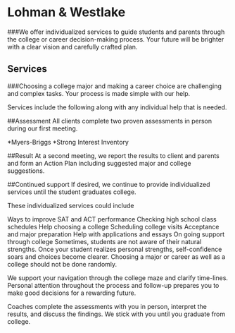 Lohman & Westlake
==============

###We offer individualized services to guide students and parents through the college or career decision-making process.
Your future will be brighter with a clear vision and carefully crafted plan.

Services
--------------

###Choosing a college major and making a career choice are challenging and complex tasks. Your process is made simple with our help.

Services include the following along with any individual help that is needed.

##Assessment
All clients complete two proven assessments in person during our first meeting.

*Myers-Briggs
*Strong Interest Inventory

##Result
At a second meeting, we report the results to client and parents and form an Action Plan including suggested major and college suggestions.

##Continued support
If desired, we continue to provide individualized services until the student graduates college.

These individualized services could include

Ways to improve SAT and ACT performance
Checking high school class schedules
Help choosing a college
Scheduling college visits
Acceptance and major preparation
Help with applications and essays
On going support through college
Sometimes, students are not aware of their natural strengths. Once your student realizes personal strengths, self-confidence soars and choices become clearer. Choosing a major or career as well as a college should not be done randomly.

We support your navigation through the college maze and clarify time-lines. Personal attention throughout the process and follow-up prepares you to make good decisions for a rewarding future.

Coaches complete the assessments with you in person, interpret the results, and discuss the findings. We stick with you until you graduate from college.
